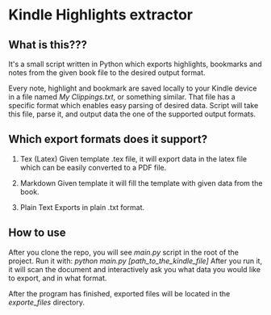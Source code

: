 # Kindle Highlights extractor

## What is this???
It's a small script written in Python which exports highlights, bookmarks 
and notes from the given book file to the desired output format.

Every note, highlight and bookmark are saved locally to your Kindle device in a 
file named *My Clippings.txt*, or something similar. That file has a specific
format which enables easy parsing of desired data. Script will take this file, 
parse it, and output data the one of the supported output formats.

## Which export formats does it support?
1. Tex (Latex)
Given template .tex file, it will export data in the latex file which can be
easily converted to a PDF file. 

2. Markdown
Given template it will fill the template with given data from the book.

3. Plain Text
Exports in plain .txt format.

## How to use
After you clone the repo, you will see *main.py* script in the root of the
project. Run it with: *python main.py [path_to_the_kindle_file]*
After you run it, it will scan the document and interactively ask you what data
you would like to export, and in what format.

After the program has finished, exported files will be located in the
*exporte_files* directory.
